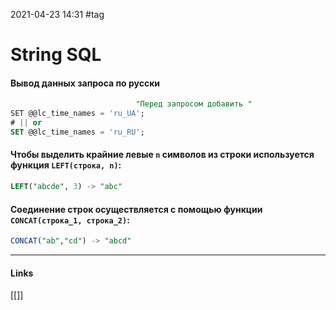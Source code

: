 2021-04-23 14:31
#tag
# String SQL
#### Вывод данных запроса по русски
```sql
							"Перед запросом добавить " 
SET @@lc_time_names = 'ru_UA';
# || or
SET @@lc_time_names = 'ru_RU';
```
#### Чтобы выделить крайние левые `n` символов из строки используется функция `LEFT(строка, n)`:
```sql
LEFT("abcde", 3) -> "abc"
```
#### Соединение строк осуществляется с помощью функции `CONCAT(строка_1, строка_2)`:
```sql
CONCAT("ab","cd") -> "abcd"
```
_____________
#### Links
[[]]